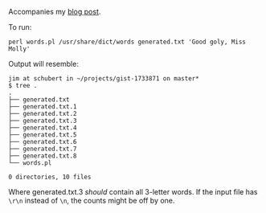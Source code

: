 Accompanies my [blog post](http://www.ipreferjim.com/2012/02/words-pl-slogan-word-generator/).

To run:

    perl words.pl /usr/share/dict/words generated.txt 'Good goly, Miss Molly'

Output will resemble:

    jim at schubert in ~/projects/gist-1733871 on master*
    $ tree .
    .
    ├── generated.txt
    ├── generated.txt.1
    ├── generated.txt.2
    ├── generated.txt.3
    ├── generated.txt.4
    ├── generated.txt.5
    ├── generated.txt.6
    ├── generated.txt.7
    ├── generated.txt.8
    └── words.pl
     
    0 directories, 10 files

Where generated.txt.3 *should* contain all 3-letter words.  If the input file has `\r\n` instead of `\n`, the counts might be off by one.


